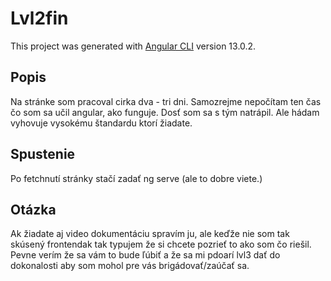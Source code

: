 # Lvl2fin

This project was generated with [Angular CLI](https://github.com/angular/angular-cli) version 13.0.2.

## Popis

Na stránke som pracoval cirka dva - tri dni. Samozrejme nepočítam ten čas čo som sa učil angular, ako funguje. Dosť som sa s tým natrápil. Ale hádam vyhovuje vysokému štandardu ktorí žiadate.

## Spustenie

Po fetchnutí stránky stačí zadať ng serve (ale to dobre viete.)

## Otázka

Ak žiadate aj video dokumentáciu spravím ju, ale keďže nie som tak skúsený frontendak tak typujem že si chcete pozrieť to ako som čo riešil. Pevne verím že sa vám to bude ľúbiť a že sa mi pdoarí lvl3 dať do dokonalosti aby som mohol pre vás brigádovať/zaúčať sa.
